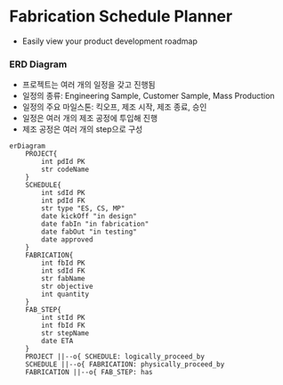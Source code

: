 # Fabrication Schedule Planner
- Easily view your product development roadmap


### ERD Diagram
- 프로젝트는 여러 개의 일정을 갖고 진행됨
- 일정의 종류: Engineering Sample, Customer Sample, Mass Production
- 일정의 주요 마일스톤: 킥오프, 제조 시작, 제조 종료, 승인
- 일정은 여러 개의 제조 공정에 투입해 진행
- 제조 공정은 여러 개의 step으로 구성
```mermaid
erDiagram
    PROJECT{
        int pdId PK
        str codeName
    }
    SCHEDULE{
        int sdId PK
        int pdId FK
        str type "ES, CS, MP"
        date kickOff "in design"
        date fabIn "in fabrication"
        date fabOut "in testing"
        date approved
    }
    FABRICATION{
        int fbId PK
        int sdId FK
        str fabName
        str objective
        int quantity
    }
    FAB_STEP{
        int stId PK
        int fbId FK
        str stepName
        date ETA
    }
    PROJECT ||--o{ SCHEDULE: logically_proceed_by
    SCHEDULE ||--o{ FABRICATION: physically_proceed_by
    FABRICATION ||--o{ FAB_STEP: has
```
